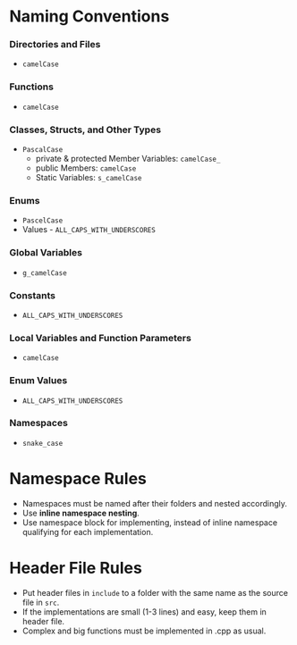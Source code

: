 # Naming Conventions

### Directories and Files
- `camelCase`

### Functions
- `camelCase`

### Classes, Structs, and Other Types
- `PascalCase`
    - private & protected Member Variables: `camelCase_`
    - public Members: `camelCase`
    - Static Variables: `s_camelCase`

### Enums
- `PascelCase`
- Values - `ALL_CAPS_WITH_UNDERSCORES`

### Global Variables
- `g_camelCase`

### Constants
- `ALL_CAPS_WITH_UNDERSCORES`

### Local Variables and Function Parameters
- `camelCase`

### Enum Values
- `ALL_CAPS_WITH_UNDERSCORES`

### Namespaces
- `snake_case`

# Namespace Rules

- Namespaces must be named after their folders and nested accordingly.
- Use **inline namespace nesting**.
- Use namespace block for implementing, instead of inline namespace qualifying for each implementation.

# Header File Rules

- Put header files in `include` to a folder with the same name as the source file in `src`.
- If the implementations are small (1-3 lines) and easy, keep them in header file.
- Complex and big functions must be implemented in .cpp as usual.